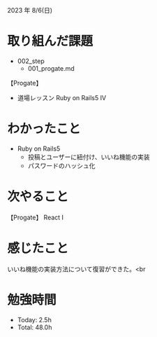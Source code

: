 2023 年 8/6(日)

# 取り組んだ課題
- 002_step
  - 001_progate.md

【Progate】
- 道場レッスン Ruby on Rails5 IV

# わかったこと
- Ruby on Rails5
  - 投稿とユーザーに紐付け、いいね機能の実装
  - パスワードのハッシュ化
# 次やること
【Progate】
React I 
# 感じたこと
いいね機能の実装方法について復習ができた。<br 
# 勉強時間
- Today: 2.5h
- Total: 48.0h
